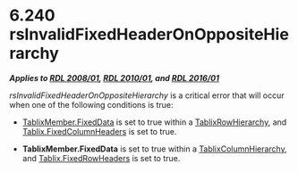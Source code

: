 <html dir="LTR" xmlns:mshelp="http://msdn.microsoft.com/mshelp" xmlns:ddue="http://ddue.schemas.microsoft.com/authoring/2003/5" xmlns:xlink="http://www.w3.org/1999/xlink" xmlns:tool="http://www.microsoft.com/tooltip">
    <head>
        <meta http-equiv="Content-Type" content="text/html; CHARSET=utf-8"></meta>
        <meta name="save" content="history"></meta>
        <title>6.240 rsInvalidFixedHeaderOnOppositeHierarchy</title>
        <xml>
            <mshelp:toctitle title="6.240 rsInvalidFixedHeaderOnOppositeHierarchy"></mshelp:toctitle>
            <mshelp:rltitle title="[MS-RDL]: rsInvalidFixedHeaderOnOppositeHierarchy"></mshelp:rltitle>
            <mshelp:keyword index="A" term="17f1e495-ef82-497c-afa8-d40cf5290d65"></mshelp:keyword>
            <mshelp:attr name="DCSext.ContentType" value="open specification"></mshelp:attr>
            <mshelp:attr name="AssetID" value="17f1e495-ef82-497c-afa8-d40cf5290d65"></mshelp:attr>
            <mshelp:attr name="TopicType" value="kbRef"></mshelp:attr>
            <mshelp:attr name="DCSext.Title" value="[MS-RDL]: rsInvalidFixedHeaderOnOppositeHierarchy" />
        </xml>
    </head>
    <body>
        <div id="header">
            <h1 class="heading">6.240 rsInvalidFixedHeaderOnOppositeHierarchy</h1>
        </div>
        <div id="mainSection">
            <div id="mainBody">
                <div id="allHistory" class="saveHistory"></div>
                <div id="sectionSection0" class="section" name="collapseableSection">
                    

<p><b><i>Applies to </i></b><a href="1e855f94-4617-47e4-b89e-0856c6cb420f.htm"><b><i>RDL 2008/01</i></b></a><b><i>,
</i></b><a href="3428e690-a348-4ec7-8a6a-8efb42d2cdee.htm"><b><i>RDL 2010/01</i></b></a><b><i>,
and </i></b><a href="52ce3983-2bfc-4e72-9359-42aaf5fe4509.htm"><b><i>RDL 2016/01</i></b></a></p>

<p><i>rsInvalidFixedHeaderOnOppositeHierarchy</i> is a critical
error that will occur when one of the following conditions is true:</p>

<ul><li><p><span><span> 
</span></span><a href="c56879ce-2ad7-48bd-83c5-44d74a9ea543.htm">TablixMember.FixedData</a>
is set to true within a <a href="08a188d7-05bd-43b8-8d23-11568db8949b.htm">TablixRowHierarchy</a>,
and <a href="42857a8c-6691-483d-8fd0-8c205a39313d.htm">Tablix.FixedColumnHeaders</a>
is set to true. </p>

</li><li><p><span><span> 
</span></span><b>TablixMember.FixedData</b> is set to true within a <a href="4f5c9261-6652-41b2-81cc-3f6423ce0dbb.htm">TablixColumnHierarchy</a>, and
<a href="89a8b882-ead6-4e21-bab1-31dc1d217612.htm">Tablix.FixedRowHeaders</a>
is set to true.</p>

</li></ul>
                </div>
            </div>
        </div>
    </body>
</html>